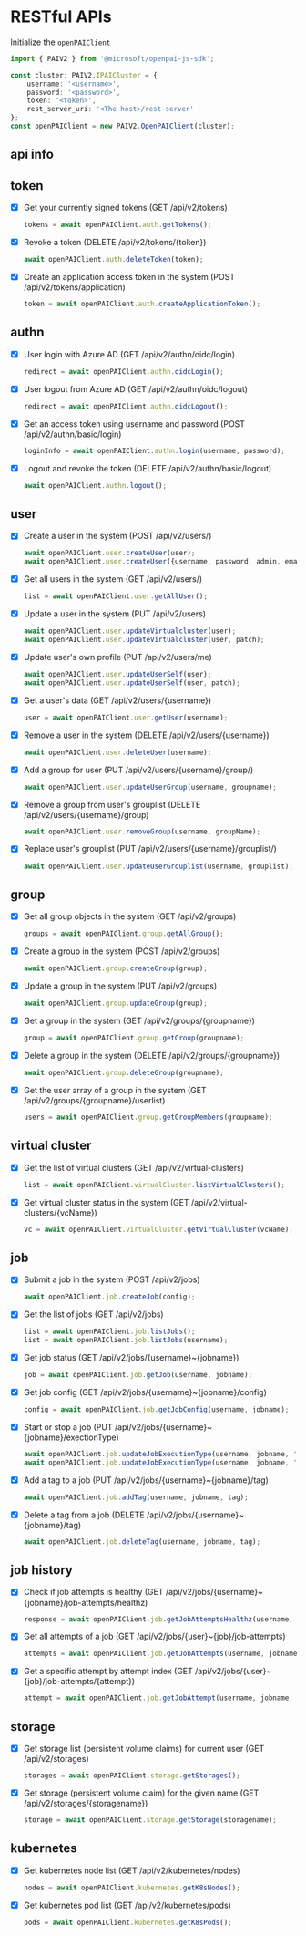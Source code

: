 # RESTful APIs

Initialize the `openPAIClient`

```ts
import { PAIV2 } from '@microsoft/openpai-js-sdk';

const cluster: PAIV2.IPAICluster = {
    username: '<username>',
    password: '<password>',
    token: '<token>',
    rest_server_uri: '<The host>/rest-server'
};
const openPAIClient = new PAIV2.OpenPAIClient(cluster);
```

## api info

## token

- [x] Get your currently signed tokens (GET /api/v2/tokens)

    ```ts
    tokens = await openPAIClient.auth.getTokens();
    ```

- [x] Revoke a token (DELETE /api/v2/tokens/{token})

    ```ts
    await openPAIClient.auth.deleteToken(token);
    ```

- [x] Create an application access token in the system (POST /api/v2/tokens/application)

    ```ts
    token = await openPAIClient.auth.createApplicationToken();
    ```

## authn

- [x] User login with Azure AD (GET /api/v2/authn/oidc/login)

    ```ts
    redirect = await openPAIClient.authn.oidcLogin();
    ```

- [x] User logout from Azure AD (GET /api/v2/authn/oidc/logout)

    ```ts
    redirect = await openPAIClient.authn.oidcLogout();
    ```

- [x] Get an access token using username and password (POST /api/v2/authn/basic/login)

    ```ts
    loginInfo = await openPAIClient.authn.login(username, password);
    ```

- [x] Logout and revoke the token (DELETE /api/v2/authn/basic/logout)

    ```ts
    await openPAIClient.authn.logout();
    ```

## user

- [x] Create a user in the system (POST /api/v2/users/)

    ```ts
    await openPAIClient.user.createUser(user);
    await openPAIClient.user.createUser({username, password, admin, email, virtualClusters});
    ```

- [x] Get all users in the system (GET /api/v2/users/)

    ```ts
    list = await openPAIClient.user.getAllUser();
    ```

- [x] Update a user in the system (PUT /api/v2/users)

    ```ts
    await openPAIClient.user.updateVirtualcluster(user);
    await openPAIClient.user.updateVirtualcluster(user, patch);
    ```

- [x] Update user's own profile (PUT /api/v2/users/me)

    ```ts
    await openPAIClient.user.updateUserSelf(user);
    await openPAIClient.user.updateUserSelf(user, patch);
    ```

- [x] Get a user's data (GET /api/v2/users/{username})

    ```ts
    user = await openPAIClient.user.getUser(username);
    ```

- [x] Remove a user in the system (DELETE /api/v2/users/{username})

    ```ts
    await openPAIClient.user.deleteUser(username);
    ```

- [x] Add a group for user (PUT /api/v2/users/{username}/group/)

    ```ts
    await openPAIClient.user.updateUserGroup(username, groupname);
    ```

- [x] Remove a group from user's grouplist (DELETE /api/v2/users/{username}/group)

    ```ts
    await openPAIClient.user.removeGroup(username, groupName);
    ```

- [x] Replace user's grouplist (PUT /api/v2/users/{username}/grouplist/)

    ```ts
    await openPAIClient.user.updateUserGrouplist(username, grouplist);
    ```

## group

- [x] Get all group objects in the system (GET /api/v2/groups)

    ```ts
    groups = await openPAIClient.group.getAllGroup();
    ```

- [x] Create a group in the system (POST /api/v2/groups)

    ```ts
    await openPAIClient.group.createGroup(group);
    ```

- [x] Update a group in the system (PUT /api/v2/groups)

    ```ts
    await openPAIClient.group.updateGroup(group);
    ```

- [x] Get a group in the system (GET /api/v2/groups/{groupname})

    ```ts
    group = await openPAIClient.group.getGroup(groupname);
    ```

- [x] Delete a group in the system (DELETE /api/v2/groups/{groupname})

    ```ts
    await openPAIClient.group.deleteGroup(groupname);
    ```

- [x] Get the user array of a group in the system (GET /api/v2/groups/{groupname}/userlist)

    ```ts
    users = await openPAIClient.group.getGroupMembers(groupname);
    ```

## virtual cluster

- [x] Get the list of virtual clusters (GET /api/v2/virtual-clusters)

    ```ts
    list = await openPAIClient.virtualCluster.listVirtualClusters();
    ```

- [x] Get virtual cluster status in the system (GET /api/v2/virtual-clusters/{vcName})

    ```ts
    vc = await openPAIClient.virtualCluster.getVirtualCluster(vcName);
    ```

## job

- [x] Submit a job in the system (POST /api/v2/jobs)

    ```ts
    await openPAIClient.job.createJob(config);
    ```

- [x] Get the list of jobs (GET /api/v2/jobs)

    ```ts
    list = await openPAIClient.job.listJobs();
    list = await openPAIClient.job.listJobs(username);
    ```

- [x] Get job status (GET /api/v2/jobs/{username}~{jobname})

    ```ts
    job = await openPAIClient.job.getJob(username, jobname);
    ```

- [x] Get job config (GET /api/v2/jobs/{username}~{jobname}/config)

    ```ts
    config = await openPAIClient.job.getJobConfig(username, jobname);
    ```

- [x] Start or stop a job (PUT /api/v2/jobs/{username}~{jobname}/exectionType)

    ```ts
    await openPAIClient.job.updateJobExecutionType(username, jobname, 'START');
    await openPAIClient.job.updateJobExecutionType(username, jobname, 'STOP');
    ```

- [x] Add a tag to a job (PUT /api/v2/jobs/{username}~{jobname}/tag)

    ```ts
    await openPAIClient.job.addTag(username, jobname, tag);
    ```

- [x] Delete a tag from a job (DELETE /api/v2/jobs/{username}~{jobname}/tag)

    ```ts
    await openPAIClient.job.deleteTag(username, jobname, tag);
    ```

## job history

- [x] Check if job attempts is healthy (GET /api/v2/jobs/{username}~{jobname}/job-attempts/healthz)

    ```ts
    response = await openPAIClient.job.getJobAttemptsHealthz(username, jobname);
    ```

- [x] Get all attempts of a job (GET /api/v2/jobs/{user}~{job}/job-attempts)

    ```ts
    attempts = await openPAIClient.job.getJobAttempts(username, jobname);
    ```

- [x] Get a specific attempt by attempt index (GET /api/v2/jobs/{user}~{job}/job-attempts/{attempt})

    ```ts
    attempt = await openPAIClient.job.getJobAttempt(username, jobname, index);
    ```

## storage

- [x] Get storage list (persistent volume claims) for current user (GET /api/v2/storages)

    ```ts
    storages = await openPAIClient.storage.getStorages();
    ```

- [x] Get storage (persistent volume claim) for the given name (GET /api/v2/storages/{storagename})

    ```ts
    storage = await openPAIClient.storage.getStorage(storagename);
    ```

## kubernetes

- [x] Get kubernetes node list (GET /api/v2/kubernetes/nodes)

    ```ts
    nodes = await openPAIClient.kubernetes.getK8sNodes();
    ```

- [x] Get kubernetes pod list (GET /api/v2/kubernetes/pods)

    ```ts
    pods = await openPAIClient.kubernetes.getK8sPods();
    ```
